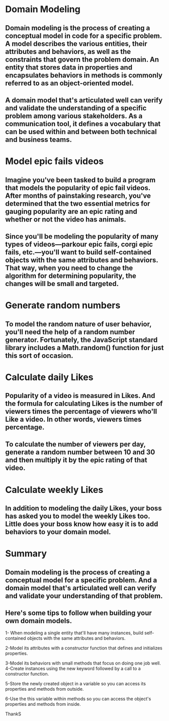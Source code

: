 # Domain Modeling

## Domain modeling is the process of creating a conceptual model in code for a specific problem. A model describes the various entities, their attributes and behaviors, as well as the constraints that govern the problem domain. An entity that stores data in properties and encapsulates behaviors in methods is commonly referred to as an object-oriented model.

## A domain model that's articulated well can verify and validate the understanding of a specific problem among various stakeholders. As a communication tool, it defines a vocabulary that can be used within and between both technical and business teams.

# Model epic fails videos

## Imagine you've been tasked to build a program that models the popularity of epic fail videos. After months of painstaking research, you've determined that the two essential metrics for gauging popularity are an epic rating and whether or not the video has animals.

## Since you'll be modeling the popularity of many types of videos—parkour epic fails, corgi epic fails, etc.—you'll want to build self-contained objects with the same attributes and behaviors. That way, when you need to change the algorithm for determining popularity, the changes will be small and targeted.

# Generate random numbers

## To model the random nature of user behavior, you'll need the help of a random number generator. Fortunately, the JavaScript standard library includes a Math.random() function for just this sort of occasion.

# Calculate daily Likes

## Popularity of a video is measured in Likes. And the formula for calculating Likes is the number of viewers times the percentage of viewers who'll Like a video. In other words, viewers times percentage.

## To calculate the number of viewers per day, generate a random number between 10 and 30 and then multiply it by the epic rating of that video.

# Calculate weekly Likes

## In addition to modeling the daily Likes, your boss has asked you to model the weekly Likes too. Little does your boss know how easy it is to add behaviors to your domain model.

# Summary

## Domain modeling is the process of creating a conceptual model for a specific problem. And a domain model that's articulated well can verify and validate your understanding of that problem.

## Here's some tips to follow when building your own domain models.

1- When modeling a single entity that'll have many instances, build self-contained objects with the same attributes and behaviors.

2-Model its attributes with a constructor function that defines and initializes properties.

 3-Model its behaviors with small methods that focus on doing one job well.
4-Create instances using the new keyword followed by a call to a constructor function.

5-Store the newly created object in a variable so you can access its properties and methods from outside.

6-Use the this variable within methods so you can access the object's properties and methods from inside.

ThankS